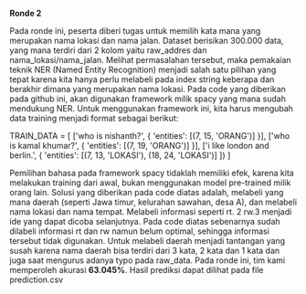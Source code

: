 **Ronde 2**

Pada ronde ini, peserta diberi tugas untuk memilih kata mana yang merupakan nama lokasi dan nama jalan. Dataset berisikan 300.000 data, yang mana terdiri dari 2 kolom yaitu raw_addres dan nama_lokasi/nama_jalan. Melihat permasalahan tersebut, maka pemakaian teknik NER (Named Entity Recognition) menjadi salah satu pilihan yang tepat karena kita hanya perlu melabeli pada index string keberapa dan berakhir dimana yang merupakan nama lokasi. Pada code yang diberikan pada github ini, akan digunakan framework milik spacy yang mana sudah mendukung NER. Untuk menggunakan framework ini, kita harus mengubah data training menjadi format sebagai berikut:

TRAIN_DATA = [
    ['who is nishanth?', {
        'entities': [(7, 15, 'ORANG')]
    }],
    ['who is kamal khumar?', {
        'entities': [(7, 19, 'ORANG')]
    }],
    ['i like london and berlin.', {
        'entities': [(7, 13, 'LOKASI'), (18, 24, 'LOKASI')]
    ])
]

Pemilihan bahasa pada framework spacy tidaklah memiliki efek, karena kita melakukan training dari awal, bukan menggunakan model pre-trained milik orang lain. Solusi yang diberikan pada code diatas adalah, melabeli yang mana daerah (seperti Jawa timur, kelurahan sawahan, desa A), dan melabeli nama lokasi dan nama tempat. Melabeli informasi seperti rt. 2 rw.3 menjadi ide yang dapat dicoba selanjutnya. Pada code diatas sebenarnya sudah dilabeli informasi rt dan rw namun belum optimal, sehingga informasi tersebut tidak digunakan. Untuk melabeli daerah menjadi tantangan yang susah karena nama daerah bisa terdiri dari 3 kata, 2 kata dan 1 kata dan juga saat mengurus adanya typo pada raw_data. Pada ronde ini, tim kami memperoleh akurasi **63.045%**. Hasil prediksi dapat dilihat pada file prediction.csv
